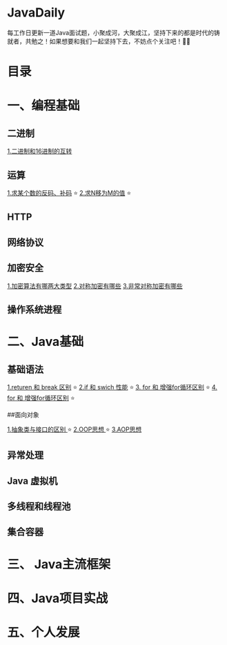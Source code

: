 # JavaDaily

每工作日更新一道Java面试题，小聚成河，大聚成江，坚持下来的都是时代的铸就者，共勉之！如果想要和我们一起坚持下去，不妨点个关注吧！🏳️‍🌈

# 目录
# 一、编程基础

## 二进制
[1.二进制和16进制的互转]() 

## 运算
[1.求某个数的反码、补码]()  ⭐️
[2.求N移为M的值]()  ⭐️

## HTTP
## 网络协议
## 加密安全
[1.加密算法有哪两大类型]() 
[2.对称加密有哪些]() 
[3.非常对称加密有哪些]() 

## 操作系统进程

# 二、Java基础

## 基础语法

[1.returen 和 break 区别]() ⭐️
[2.if 和 swich 性能]() ⭐️
[3. for 和 增强for循环区别]() ⭐️
[4. for 和 增强for循环区别]() ⭐️

##面向对象

[1.抽象类与接口的区别 ]() ⭐️
[2.OOP思想 ]() ⭐️
[3.AOP思想 ]() 

## 异常处理

## Java 虚拟机

## 多线程和线程池

## 集合容器

# 三、 Java主流框架



# 四、Java项目实战

# 五、个人发展

